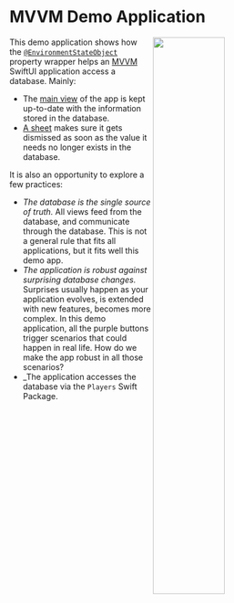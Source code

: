 MVVM Demo Application
=====================

<img align="right" src="https://github.com/groue/GRDBQuery/raw/main/Documentation/MVVMDemo/Screenshot.png" width="50%">

This demo application shows how the [`@EnvironmentStateObject`](https://swiftpackageindex.com/groue/grdbquery/documentation/grdbquery/environmentstateobject) property wrapper helps an [MVVM](https://swiftpackageindex.com/groue/grdbquery/documentation/grdbquery/mvvm) SwiftUI application access a database. Mainly:

- The [main view](MVVMDemo/Views/AppView/AppView.swift) of the app is kept up-to-date with the information stored in the database.
- [A sheet](MVVMDemo/Views/PlayerEditionView/PlayerEditionView.swift) makes sure it gets dismissed as soon as the value it needs no longer exists in the database.

It is also an opportunity to explore a few practices:

- _The database is the single source of truth._ All views feed from the database, and communicate through the database. This is not a general rule that fits all applications, but it fits well this demo app.
- _The application is robust against surprising database changes._ Surprises usually happen as your application evolves, is extended with new features, becomes more complex. In this demo application, all the purple buttons trigger scenarios that could happen in real life. How do we make the app robust in all those scenarios? 
- _The application accesses the database via the `Players` Swift Package.
